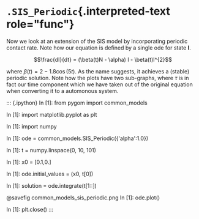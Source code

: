 # `.SIS_Periodic`{.interpreted-text role="func"}

Now we look at an extension of the SIS model by incorporating periodic
contact rate. Note how our equation is defined by a single ode for state
**I**.

$$\frac{dI}{dt} = (\beta(t)N - \alpha) I - \beta(t)I^{2}$$

where $\beta(t) = 2 - 1.8 \cos(5t)$. As the name suggests, it achieves a
(stable) periodic solution. Note how the plots have two sub-graphs,
where $\tau$ is in fact our time component which we have taken out of
the original equation when converting it to a automonous system.

::: {.ipython}
In \[1\]: from pygom import common_models

In \[1\]: import matplotlib.pyplot as plt

In \[1\]: import numpy

In \[1\]: ode = common_models.SIS_Periodic({\'alpha\':1.0})

In \[1\]: t = numpy.linspace(0, 10, 101)

In \[1\]: x0 = \[0.1,0.\]

In \[1\]: ode.initial_values = (x0, t\[0\])

In \[1\]: solution = ode.integrate(t\[1::\])

\@savefig common_models_sis_periodic.png In \[1\]: ode.plot()

In \[1\]: plt.close()
:::
